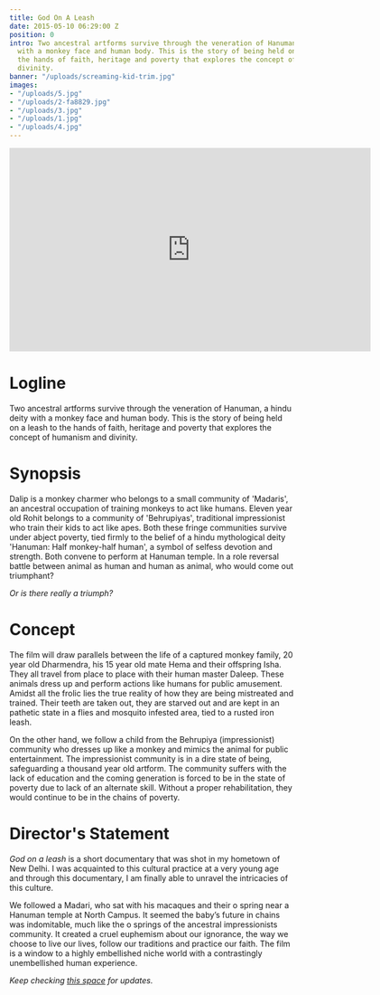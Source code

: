 ```yaml
---
title: God On A Leash
date: 2015-05-10 06:29:00 Z
position: 0
intro: Two ancestral artforms survive through the veneration of Hanuman, a hindu deity
  with a monkey face and human body. This is the story of being held on a leash to
  the hands of faith, heritage and poverty that explores the concept of humanism and
  divinity.
banner: "/uploads/screaming-kid-trim.jpg"
images:
- "/uploads/5.jpg"
- "/uploads/2-fa8829.jpg"
- "/uploads/3.jpg"
- "/uploads/1.jpg"
- "/uploads/4.jpg"
---
```


<iframe src="https://player.vimeo.com/video/164217501?color=fff&portrait=0" width="640" height="360" frameborder="0" webkitallowfullscreen mozallowfullscreen allowfullscreen></iframe>

# Logline

Two ancestral artforms survive through the veneration of Hanuman, a hindu deity with a monkey face and human body. This is the story of being held on a leash to the hands of faith, heritage and poverty that explores the concept of humanism and divinity.

# Synopsis

Dalip is a monkey charmer who belongs to a small community of 'Madaris', an ancestral occupation of training monkeys to act like humans. Eleven year old Rohit belongs to a community of 'Behrupiyas', traditional impressionist who train their kids to act like apes. Both these fringe communities survive under abject poverty, tied firmly to the belief of a hindu mythological deity 'Hanuman: Half monkey-half human', a symbol of selfess devotion and strength. Both convene to perform at Hanuman temple. In a role reversal battle between animal as human and human as animal, who would come out triumphant?

*Or is there really a triumph?*

# Concept

The film will draw parallels between the life of a captured monkey family, 20 year old Dharmendra, his 15 year old mate Hema and their offspring Isha. They all travel from place to place with their human master Daleep. These animals dress up and perform actions like humans for public amusement. Amidst all the frolic lies the true reality of how they are being mistreated and trained. Their teeth are taken out, they are starved out and are kept in an pathetic state in a flies and mosquito infested area, tied to a rusted iron leash.

On the other hand, we follow a child from the Behrupiya (impressionist) community who dresses up like a monkey and mimics the animal for public entertainment. The impressionist community is in a dire state of being, safeguarding a thousand year old artform. The community suffers with the lack of education and the coming generation is forced to be in the state of poverty due to lack of an alternate skill. Without a proper rehabilitation, they would continue to be in the chains of poverty.

# Director's Statement

*God on a leash* is a short documentary that was shot in my hometown of New Delhi. I was acquainted to this cultural practice at a very young age and through this documentary, I am finally able to unravel the intricacies of this culture.

We followed a Madari, who sat with his macaques and their o spring near a Hanuman temple at North Campus. It seemed the baby’s future in chains was indomitable, much like the o springs of the ancestral impressionists community. It created a cruel euphemism about our ignorance, the way we choose to live our lives, follow our traditions and practice our faith.
The film is a window to a highly embellished niche world with a contrastingly unembellished human experience.

*Keep checking [this space](https://www.facebook.com/godonaleash/) for updates.*
